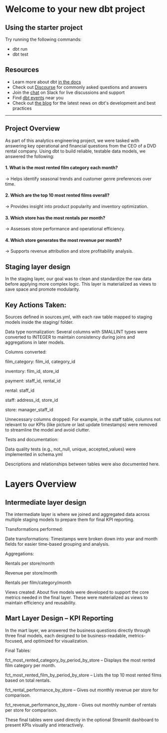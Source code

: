 # Welcome to your new dbt project

## Using the starter project

Try running the following commands:

- dbt run
- dbt test

## Resources

- Learn more about dbt [in the docs](https://docs.getdbt.com/docs/introduction)
- Check out [Discourse](https://discourse.getdbt.com/) for commonly asked questions and answers
- Join the [chat](https://community.getdbt.com/) on Slack for live discussions and support
- Find [dbt events](https://events.getdbt.com) near you
- Check out [the blog](https://blog.getdbt.com/) for the latest news on dbt's development and best practices
---

## Project Overview

As part of this analytics engineering project, we were tasked with answering key operational and financial questions from the CEO of a DVD rental company. Using dbt to build reliable, testable data models, we answered the following:

#### 1. What is the most rented film category each month?
→ Helps identify seasonal trends and customer genre preferences over time.

#### 2. Which are the top 10 most rented films overall?
→ Provides insight into product popularity and inventory optimization.

#### 3. Which store has the most rentals per month?
→ Assesses store performance and operational efficiency.

#### 4. Which store generates the most revenue per month?
→ Supports revenue attribution and store profitability analysis.

## Staging layer design
In the staging layer, our goal was to clean and standardize the raw data before applying more complex logic. This layer is materialized as views to save space and promote modularity.

## Key Actions Taken:
Sources defined in sources.yml, with each raw table mapped to staging models inside the staging/ folder.

Data type normalization: Several columns with SMALLINT types were converted to INTEGER to maintain consistency during joins and aggregations in later models.

Columns converted:

film_category: film_id, category_id

inventory: film_id, store_id

payment: staff_id, rental_id

rental: staff_id

staff: address_id, store_id

store: manager_staff_id

Unnecessary columns dropped:
For example, in the staff table, columns not relevant to our KPIs (like picture or last update timestamps) were removed to streamline the model and avoid clutter.

Tests and documentation:

Data quality tests (e.g., not_null, unique, accepted_values) were implemented in schema.yml

Descriptions and relationships between tables were also documented here.
# Layers Overview
## Intermediate layer design

The intermediate layer is where we joined and aggregated data across multiple staging models to prepare them for final KPI reporting.

Transformations performed:

Date transformations: Timestamps were broken down into year and month fields for easier time-based grouping and analysis.

Aggregations:

Rentals per store/month

Revenue per store/month

Rentals per film/category/month

Views created: About five models were developed to support the core metrics needed in the final layer. These were materialized as views to maintain efficiency and reusability.


## Mart Layer Design – KPI Reporting
In the mart layer, we answered the business questions directly through three final models, each designed to be business-readable, metrics-focused, and optimized for visualization.

Final Tables:

fct_most_rented_category_by_period_by_store – Displays the most rented film category per month.

fct_most_rented_film_by_period_by_store – Lists the top 10 most rented films based on total rentals.

fct_rental_performance_by_store – Gives out monthly revenue per store for comparison.

fct_revenue_performance_by_store - Gives out monthly number of rentals per store for comparison.

These final tables were used directly in the optional Streamlit dashboard to present KPIs visually and interactively.